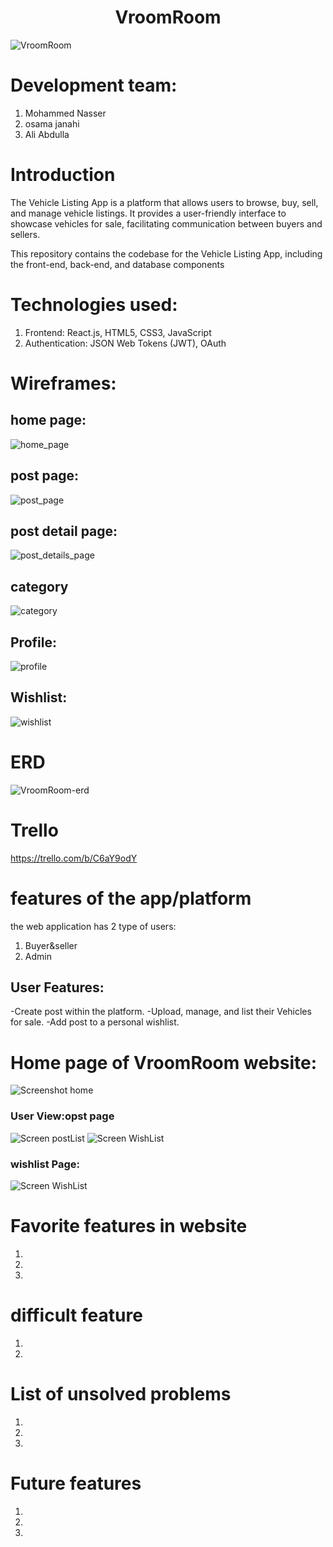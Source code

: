 
<h1 align="center">VroomRoom</h1>

![VroomRoom](https://i.imgur.com/wPMlAub.png)

# Development team:
1. Mohammed Nasser
2. osama janahi
3. Ali Abdulla

# Introduction
The Vehicle Listing App is a platform that allows users to browse, buy, sell, and manage vehicle listings. It provides a user-friendly interface to showcase vehicles for sale, facilitating communication between buyers and sellers.

This repository contains the codebase for the Vehicle Listing App, including the front-end, back-end, and database components

# Technologies used:
1. Frontend: React.js, HTML5, CSS3, JavaScript
2. Authentication: JSON Web Tokens (JWT), OAuth


# Wireframes:
   ## home page: 
![home_page](https://i.imgur.com/FVIDIlc.png)
   ## post page:
![post_page](https://i.imgur.com/IbGqliP.png)
   ## post detail page:
![post_details_page](https://i.imgur.com/E8oBCOo.png)
   ## category
![category](https://i.imgur.com/bttuY0H.png)
   ## Profile:
![profile](https://i.imgur.com/VqwXPeP.png)
   ## Wishlist:
![wishlist](https://i.imgur.com/7cVoxCv.png)



   

# ERD
![VroomRoom-erd](https://i.imgur.com/jQZaQoW.png)

# Trello
https://trello.com/b/C6aY9odY


# features of the app/platform
 the web application has 2 type of users:
1. Buyer&seller
2. Admin

## User Features:
-Create post within the platform.
-Upload, manage, and list their Vehicles for sale.
-Add post to a personal wishlist.

# Home page of VroomRoom website:
![Screenshot home](https://i.imgur.com/2M0cFcC.png)

### User View:opst page
![Screen postList](https://i.imgur.com/qsg9Bta.png)
![Screen WishList](https://i.imgur.com/UMkUpqH.png)


### wishlist Page:
![Screen WishList](https://i.imgur.com/UMkUpqH.png)





# Favorite features in website
1. 
2. 
3. 
   
# difficult feature
1. 
2. 

# List of unsolved problems
1. 
2. 
3. 

# Future features
1. 
2. 
3. 

